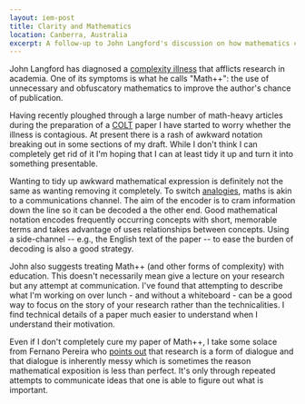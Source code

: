 ```yaml
---
layout: iem-post
title: Clarity and Mathematics
location: Canberra, Australia
excerpt: A follow-up to John Langford's discussion on how mathematics can be misused in an attempt to improve the chance of publication.
---
```


John Langford has diagnosed a [complexity illness][ci] that afflicts research in academia. One of its symptoms is what he calls "Math++": the use of unnecessary and obfuscatory mathematics to improve the author's chance of publication. 

Having recently ploughed through a large number of math-heavy articles during the preparation of a [COLT][] paper I have started to worry whether the illness is contagious. At present there is a rash of awkward notation breaking out in some sections of my draft. While I don't think I can completely get rid of it I'm hoping that I can at least tidy it up and turn it into something presentable.

Wanting to tidy up awkward mathematical expression is definitely not the same as wanting removing it completely. To switch [analogies][], maths is akin to a communications channel. The aim of the encoder is to cram information down the line so it can be decoded a the other end. Good mathematical notation encodes frequently occurring concepts with short, memorable terms and takes advantage of uses relationships between concepts. Using a side-channel -- e.g., the English text of the paper -- to ease the burden of decoding is also a good strategy.

John also suggests treating Math++ (and other forms of complexity) with education. This doesn't necessarily mean give a lecture on your research but any attempt at communication. I've found that attempting to describe what I'm working on over lunch - and without a whiteboard - can be a good way to focus on the story of your research rather than the technicalities. I find technical details of a paper much easier to understand when I understand  their motivation.

Even if I don't completely cure my paper of Math++, I take some solace from Fernano Pereira who [points out][pereira] that research is a form of dialogue and that dialogue is inherently messy which is sometimes the reason mathematical exposition is less than perfect. It's only through repeated attempts to communicate ideas that one is able to figure out what is important.

[pereira]: http://earningmyturns.blogspot.com/2008/02/complexity-illness.html
[ci]: http://hunch.net/?p=316
[COLT]: http://www.learningtheory.org/
[analogies]: http://apperceptual.wordpress.com/2007/12/20/readings-in-analogy-making/
 
